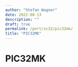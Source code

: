 ```yaml
---
author: "Stefan Wagner"
date: 2022-08-13
description: ""
draft: true
permalink: /port/xc32/pic32mk/
title: "PIC32MK"
---
```


# PIC32MK
